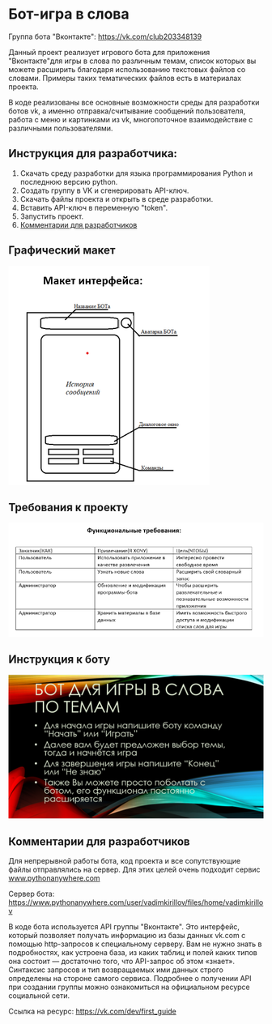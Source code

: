 
# Бот-игра в слова
Группа бота "Вконтакте": https://vk.com/club203348139

Данный проект реализует игрового бота для приложения "Вконтакте"для игры в слова по различным темам, список которых вы можете расширить благодаря использованию текстовых файлов со словами. Примеры таких тематических файлов есть в материалах проекта. 

В коде реализованы все основные возможности среды для разработки ботов vk, а именно отправка/считывание сообщений пользователя, работа с меню и картинками из vk, многопоточное взаимодействие с различными пользователями.

## Инструкция для разработчика:
1. Скачать среду разработки для языка программирования Python и последнюю версию python.
2. Создать группу в VK и сгенерировать API-ключ.
3. Скачать файлы проекта и открыть в среде разработки.
4. Вставить API-ключ в переменную "token".
5. Запустить проект.
6. [Комментарии для разработчиков](https://github.com/kelasov/BOT-Words/blob/main/README.md#комментарии-для-разработчиков)

## Графический макет
![Макет интерфейса](https://github.com/VadimKirillov/BOT-Words/blob/b4406fa2edf0bdcb3f16ebee6c670ca7bff9f8bd/project/%D0%BC%D0%B0%D0%BA%D0%B5%D1%82%D0%B8%D0%BD%D1%82%D0%B5%D1%80%D1%84%D0%B5%D0%B9%D1%81%D0%B0.png)


## Требования к проекту
![Функциональные требования](https://github.com/VadimKirillov/BOT-Words/blob/3133cdaf278652bf93f3053df56de233ec2e3b97/project/%D1%84%D1%83%D0%BD%D0%BA%D1%86%D0%B8%D0%BE%D0%BD%D0%B0%D0%BB%D1%8C%D0%BD%D1%8B%D0%B5%D1%82%D1%80%D0%B5%D0%B1%D0%BE%D0%B2%D0%B0%D0%BD%D0%B8%D1%8F.png)
## Инструкция к боту
![Правила и команды бота](https://github.com/kelasov/BOT-Words/blob/266b904e59efb86c2ee9db98d64231eaa744edc8/project/%D0%98%D0%BD%D1%81%D1%82%D1%80%D1%83%D0%BA%D1%86%D0%B8%D1%8F_%D0%BA_%D0%B1%D0%BE%D1%82%D1%83.png)

## Комментарии для разработчиков

Для непрерывной работы бота, код проекта и все сопутствующие файлы отправлялись на сервер. Для этих целей очень подходит сервис www.pythonanywhere.com

Сервер бота: https://www.pythonanywhere.com/user/vadimkirillov/files/home/vadimkirillov

В коде бота используется API группы "Вконтакте". Это интерфейс, который позволяет получать информацию из базы данных vk.com с помощью http-запросов к специальному серверу. Вам не нужно знать в подробностях, как устроена база, из каких таблиц и полей каких типов она состоит — достаточно того, что API-запрос об этом «знает». Синтаксис запросов и тип возвращаемых ими данных строго определены на стороне самого сервиса. Подробнее о получении API при создании группы можно ознакомиться на официальном ресурсе социальной сети.

Ссылка на ресурс: https://vk.com/dev/first_guide
